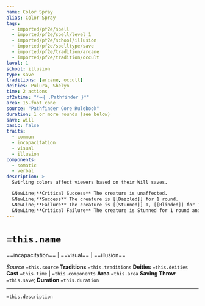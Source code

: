 ```yaml
---
name: Color Spray
alias: Color Spray
tags:
  - imported/pf2e/spell
  - imported/pf2e/spell/level_1
  - imported/pf2e/school/illusion
  - imported/pf2e/spelltype/save
  - imported/pf2e/tradition/arcane
  - imported/pf2e/tradition/occult
level: 1
school: illusion
type: save
traditions: [arcane, occult]
deities: Pulura, Shelyn
time: 2 actions
pf2etime: "*⬺{ .Pathfinder }*"
area: 15-foot cone
source: "Pathfinder Core Rulebook"
duration: 1 or more rounds (see below)
save: will
basic: false
traits:
  - common
  - incapacitation
  - visual
  - illusion
components:
  - somatic
  - verbal
description: >
  Swirling colors affect viewers based on their Will saves.

  &NewLine;**Critical Success** The creature is unaffected.
  &NewLine;**Success** The creature is [[Dazzled]] for 1 round.
  &NewLine;**Failure** The creature is [[Stunned]] 1, [[Blinded]] for 1 round, and Dazzled for 1 minute.
  &NewLine;**Critical Failure** The creature is Stunned for 1 round and Blinded for 1 minute.
---
```

# `=this.name`
==incapacitation== | ==visual== | ==illusion==

*Source* `=this.source`
**Traditions** `=this.traditions`
**Deities** `=this.deities`
**Cast** `=this.time` | `=this.components`
**Area** `=this.area`
**Saving Throw** `=this.save`; **Duration** `=this.duration`

***
`=this.description`